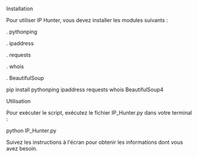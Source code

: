Installation

Pour utiliser IP Hunter, vous devez installer les modules suivants :

  . pythonping

  . ipaddress

  . requests

  . whois

  . BeautifulSoup


pip install pythonping ipaddress requests whois BeautifulSoup4


Utilisation


Pour exécuter le script, exécutez le fichier IP_Hunter.py dans votre terminal :

python IP_Hunter.py

Suivez les instructions à l'écran pour obtenir les informations dont vous avez besoin.
